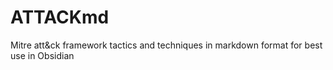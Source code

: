 # ATTACKmd
Mitre att&amp;ck framework tactics and techniques in markdown format for best use in Obsidian
